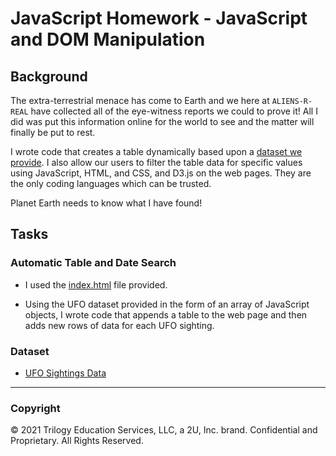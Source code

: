 # JavaScript Homework - JavaScript and DOM Manipulation

## Background

The extra-terrestrial menace has come to Earth and we here at `ALIENS-R-REAL` have collected all of the eye-witness reports we could to prove it! All I did was put this information online for the world to see and the matter will finally be put to rest.

I wrote code that creates a table dynamically based upon a [dataset we provide](StarterCode/static/js/data.js). I also allow our users to filter the table data for specific values using JavaScript, HTML, and CSS, and D3.js on the web pages. They are the only coding languages which can be trusted.

Planet Earth needs to know what I have found!

## Tasks

### Automatic Table and Date Search

* I used the [index.html](StarterCode/index.html) file provided.

* Using the UFO dataset provided in the form of an array of JavaScript objects, I wrote code that appends a table to the web page and then adds new rows of data for each UFO sighting.

### Dataset

* [UFO Sightings Data](StarterCode/static/js/data.js)
- - -

### Copyright

© 2021 Trilogy Education Services, LLC, a 2U, Inc. brand. Confidential and Proprietary. All Rights Reserved.
